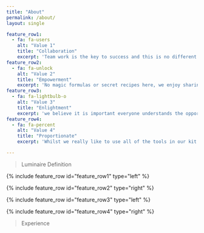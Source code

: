 ```yaml
---
title: "About"
permalink: /about/
layout: single

feature_row1:
  - fa: fa-users
    alt: "Value 1"
    title: "Collaboration"
    excerpt: 'Team work is the key to success and this is no different at Luminaire. We pride ourselves on active listening and partnership working.'
feature_row2:
  - fa: fa-unlock
    alt: "Value 2"
    title: "Empowerment"
    excerpt: 'No magic formulas or secret recipes here, we enjoy sharing our knowledge with you so that you can develop skills within your organisation.'
feature_row3:
  - fa: fa-lightbulb-o
    alt: "Value 3"
    title: "Enlightment"
    excerpt: 'we believe it is important everyone understands the opportunities to….stakeholders, organisations, commissioners?? Communicate benefits of work'
feature_row4:
  - fa: fa-percent
    alt: "Value 4"
    title: "Proportionate"
    excerpt: 'Whilst we really like to use all of the tools in our kit bag, we’re dedicated to guiding you to the best solution relative to the size and scope of your work.'

---
```


>Luminaire Definition

{% include feature_row id="feature_row1" type="left" %}

{% include feature_row id="feature_row2" type="right" %}

{% include feature_row id="feature_row3" type="left" %}

{% include feature_row id="feature_row4" type="right" %}

>Experience
